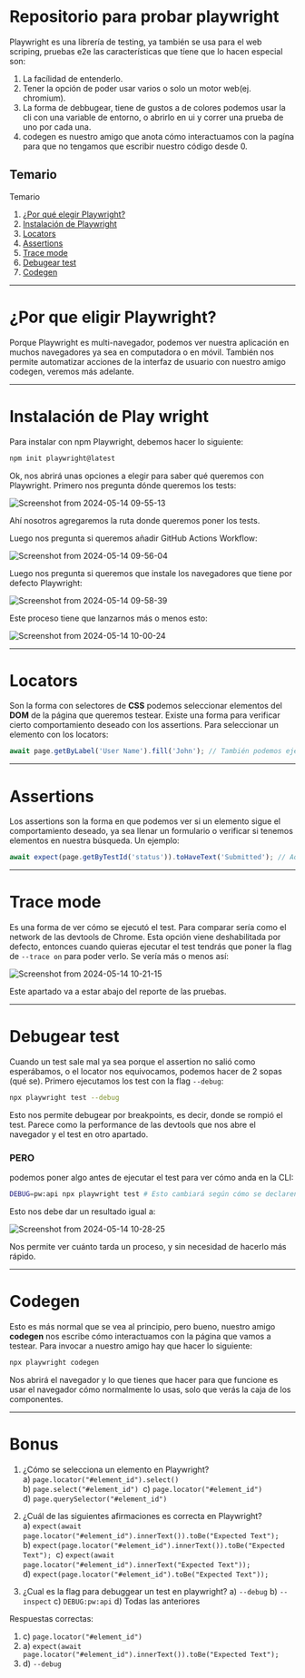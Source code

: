 # Repositorio para probar playwright
Playwright es una librería de testing, ya también se usa para el web scriping, pruebas e2e
las características que tíene que lo hacen especial son:
1. La facílidad de entenderlo.
2. Tener la opción de poder usar varios o solo un motor web(ej. chromium).
3. La forma de debbugear, tiene de gustos a de colores podemos usar la cli con una variable de entorno, o abrirlo en ui y correr una prueba de uno por cada una.
4. codegen es nuestro amigo que anota cómo interactuamos con la pagína para que no tengamos que escribir nuestro código desde 0.  

## Temario
Temario
1. [¿Por qué elegir Playwright?](#por-qu%C3%A9-elegir-playwright)
2. [Instalación de Playwright](#instalaci%C3%B3n-de-playwright)
3. [Locators](#locators)
4. [Assertions](#assertions)
5. [Trace mode](#trace-mode)
6. [Debugear test](#debugear-test)
7. [Codegen](#codegen)

---
# ¿Por que eligir Playwright?
Porque Playwright es multi-navegador, podemos ver nuestra aplicación en muchos navegadores ya sea en computadora o en móvil. También nos permite automatizar acciones de la interfaz de usuario con nuestro amigo codegen, veremos más adelante.

---
# Instalación de Play wright
Para instalar con npm Playwright, debemos hacer lo siguiente:
```bash
npm init playwright@latest
```
Ok, nos abrirá unas opciones a elegir para saber qué queremos con Playwright. Primero nos pregunta dónde queremos los tests:

![Screenshot from 2024-05-14 09-55-13](https://github.com/doorme777/reto-01/assets/137806586/27b1ad56-a866-4fd0-8c10-c8af61a73bc7)


Ahí nosotros agregaremos la ruta donde queremos poner los tests.

Luego nos pregunta si queremos añadir GitHub Actions Workflow:

![Screenshot from 2024-05-14 09-56-04](https://github.com/doorme777/reto-01/assets/137806586/fddbe05f-cdba-4f1b-8081-41e072e220a3)

Luego nos pregunta si queremos que instale los navegadores que tiene por defecto Playwright:

![Screenshot from 2024-05-14 09-58-39](https://github.com/doorme777/reto-01/assets/137806586/1f8abe58-96c4-4f41-a2df-8553437a85d5)

Este proceso tiene que lanzarnos más o menos esto:

![Screenshot from 2024-05-14 10-00-24](https://github.com/doorme777/reto-01/assets/137806586/a9f36941-f425-4245-a88f-b0600bc90677)

---
# Locators
Son la forma con selectores de **CSS** podemos seleccionar elementos del **DOM** de la página que queremos testear. Existe una forma para verificar cierto comportamiento deseado con los assertions. Para seleccionar un elemento con los locators:

```js
await page.getByLabel('User Name').fill('John'); // También podemos ejecutar métodos que puedan simular el cliente en el navegador.
```
---
# Assertions
Los assertions son la forma en que podemos ver si un elemento sigue el comportamiento deseado, ya sea llenar un formulario o verificar si tenemos elementos en nuestra búsqueda. Un ejemplo:
```js
await expect(page.getByTestId('status')).toHaveText('Submitted'); // Aquí esperamos que un elemento con id status tenga el texto 'Submitted'.
```

---
# Trace mode
Es una forma de ver cómo se ejecutó el test. Para comparar sería como el network de las devtools de Chrome. Esta opción viene deshabilitada por defecto, entonces cuando quieras ejecutar el test tendrás que poner la flag de `--trace on` para poder verlo. Se vería más o menos así:

![Screenshot from 2024-05-14 10-21-15](https://github.com/doorme777/reto-01/assets/137806586/d9294d2e-8f5e-4cc1-b717-609286a1ff9d)

Este apartado va a estar abajo del reporte de las pruebas.

---
# Debugear test
Cuando un test sale mal ya sea porque el assertion no salió como esperábamos, o el locator nos equivocamos, podemos hacer de 2 sopas (qué se). Primero ejecutamos los test con la flag `--debug`:
```bash
npx playwright test --debug
```

Esto nos permite debugear por breakpoints, es decir, donde se rompió el test. Parece como la performance de las devtools que nos abre el navegador y el test en otro apartado.

### PERO

podemos poner algo antes de ejecutar el test para ver cómo anda en la CLI:
```bash
DEBUG=pw:api npx playwright test # Esto cambiará según cómo se declaren las variables de entorno del sistema operativo.
```
Esto nos debe dar un resultado igual a:

![Screenshot from 2024-05-14 10-28-25](https://github.com/doorme777/reto-01/assets/137806586/0257b46d-b80a-401a-a1ea-6cbedf9d70a4)

Nos permite ver cuánto tarda un proceso, y sin necesidad de hacerlo más rápido.

---
# Codegen
Esto es más normal que se vea al principio, pero bueno, nuestro amigo **codegen** nos escribe cómo interactuamos con la página que vamos a testear. Para invocar a nuestro amigo hay que hacer lo siguiente:
```bash
npx playwright codegen
```
Nos abrirá el navegador y lo que tienes que hacer para que funcione es usar el navegador cómo normalmente lo usas, solo que verás la caja de los componentes.

---
# Bonus
1. ¿Cómo se selecciona un elemento en Playwright? 
 a) `page.locator("#element_id").select()` 
 b) `page.select("#element_id")` 
 c) `page.locator("#element_id")` 
 d) `page.querySelector("#element_id")`
    
2. ¿Cuál de las siguientes afirmaciones es correcta en Playwright? 
 a) `expect(await page.locator("#element_id").innerText()).toBe("Expected Text");` 
 b) `expect(page.locator("#element_id").innerText()).toBe("Expected Text");` 
 c) `expect(await page.locator("#element_id").innerText("Expected Text"));` 
 d) `expect(page.locator("#element_id").toBe("Expected Text"));`
    
3. ¿Cual es la flag para debuggear un test en playwright? 
 a) `--debug`
 b) `--inspect`
 c) `DEBUG:pw:api`
 d) Todas las anteriores
    

Respuestas correctas:

1. c) `page.locator("#element_id")`
2. a) `expect(await page.locator("#element_id").innerText()).toBe("Expected Text");`
3. d)  `--debug`

